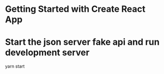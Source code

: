 # Getting Started with Create React App

# Start the json server fake api and run development server
yarn start

